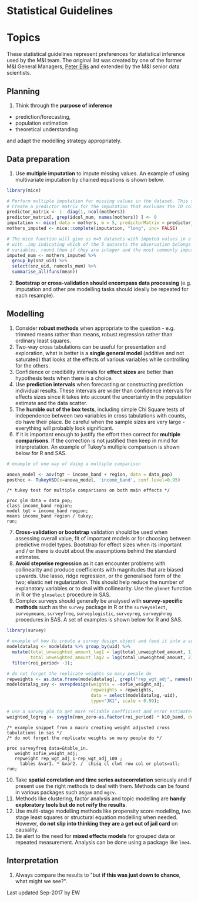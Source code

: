 # Statistical Guidelines

# Topics
These statistical guidelines represent preferences for statistical inference used by the M&I team. The original list was created by one of the former M&I General Managers, [Peter Ellis](http://ellisp.github.io/) and extended by the M&I senior data scientists.

## Planning
1.	Think through the **purpose of inference**  
* prediction/forecasting,
* population estimation
* theoretical understanding

and adapt the modelling strategy appropriately.


## Data preparation
1.	Use **multiple imputation** to impute missing values. An example of using multivariate imputation by chained equations is shown below.

```r
library(mice)

# Perform multiple imputation for missing values in the dataset. This section takes ~50 minutes to execute.
# Create a predictor matrix for the imputation that excludes the ID column
predictor_matrix <- 1- diag(1, ncol(mothers))
predictor_matrix[, grep(idcol_mum, names(mothers)) ] <- 0
imputation <- mice( data = mothers, m = 5, predictorMatrix = predictor_matrix )
mothers_imputed <- mice::complete(imputation, "long", inc= FALSE)

# The mice function will give us m=5 datasets with imputed values in a long form meaning each snz_uid will appear m=5 times
# with .imp indicating which of the 5 datasets the observation belongs to so take the mean imputed value for numeric 
# variables, round them if they are integer and the most commonly imputed value for categorical variables
imputed_num <- mothers_imputed %>% 
  group_by(snz_uid) %>% 
  select(snz_uid, numcols_mum) %>% 
  summarise_all(funs(mean))
```
2.	**Bootstrap or cross-validation should encompass data processing** (e.g. imputation and other pre modelling tasks should ideally be repeated for each resample).

## Modelling
1.	Consider **robust methods** when appropriate to the question - e.g. trimmed means rather than means, robust regression rather than ordinary least squares. 
2.	Two-way cross tabulations can be useful for presentation and exploration, what is better is a **single general model** (additive and not saturated) that looks at the effects of various variables while controlling for the others.
3.	Confidence or credibility intervals for **effect sizes** are better than hypothesis tests when there is a choice.  
4.	Use **prediction intervals** when forecasting or constructing prediction individual results. These intervals are wider than confidence intervals for effects sizes since it takes into account the uncertainty in the population estimate and the data scatter.
5.	The **humble out of the box tests**, including simple Chi Square tests of independence between two variables in cross tabulations with counts, do have their place. Be careful when the sample sizes are very large - everything will probably look significant.
6. If it is important enough to justify the effort then correct for **multiple comparisons**. If the correction is not justified then keep in mind for interpretation. An example of Tukey's multiple comparison is shown below for R and SAS.

```r
# example of one way of doing a multiple comparison

anova_model <- aov(tgt ~ income_band + region, data = data_pop)
posthoc <- TukeyHSD(x=anova_model, 'income_band', conf.level=0.95)
```


```sas
/* tukey test for multiple comparisons on both main effects */
  
proc glm data = data_pop;
class income_band region;
model tgt = income_band region;
means income_band region / tukey;
run;
```
7.	**Cross-validation or bootstrap** validation should be used when assessing overall value, fit of important models or for choosing between predictive model types. Bootstrap for effect sizes when its important and / or there is doubt about the assumptions behind the standard estimates.
8.	**Avoid stepwise regression** as it can encounter problems with collinearity and produce coefficients with magnitudes that are biased upwards. Use lasso, ridge regression, or the generalised form of the two; elastic net regularization. This should help reduce the number of explanatory variables or to deal with collinearity. Use the `glmnet` function in R or the `glmselect` procedure in SAS.
9.	Complex surveys should generally be analysed with **survey-specific methods** such as the `survey` package in R or the `surveyselect`, `surveymeans`, `surveyfreq`, `surveylogistic`, `surveyreg`, `surveyphreg` procedures in SAS. A set of examples is shown below for R and SAS.

```r
library(survey)

# example of how to create a survey design object and feed it into a survey glm model
modeldatalag <- modeldata %>% group_by(uid) %>%
  mutate(total_unweighted_amount_lag1 = lag(total_unweighted_amount, 1), 
         total_unweighted_amount_lag2 = lag(total_unweighted_amount, 2) ) %>%
  filter(roi_period> -3);

# do not forget the replicate weights so many people do  
repweights <- as.data.frame(modeldatalag[, grepl("rep_wgt_adj", names(modeldatalag))]);
modeldatalag_svy <- svrepdesign(weights = ~sofie_weight_adj, 
                                repweights = repweights, 
                                data = select(modeldatalag,-uid), 
                                type="JK1", scale = 0.99);

# use a survey glm to get more reliable coefficient and error estimates    
weighted_logreg <- svyglm(non_zero~as.factor(roi_period) * k10_band, design=modeldatalag_svy, family=binomial(link="logit") );
```


```sas
/* example snippet from a macro creating weight adjusted cross tabulations in sas */
/* do not forget the replicate weights so many people do */
  
proc surveyfreq data=&table_in. 
   weight sofie_weight_adj; 
   repweight rep_wgt_adj_1-rep_wgt_adj_100 ;
	 tables &var1. * &var2. /  chisq cl clwt row col or plots=all;
run;
```
10.	Take **spatial correlation and time series autocorrelation** seriously and if present use the right methods to deal with them. Methods can be found in various packages such as`gam` and `mgcv`.
11.	Methods like clustering, factor analysis and topic modelling are **handy exploratory tools but do not reify the results**.
12.	Use multi-stage modelling methods like propensity score modelling, two stage least squares or structural equation modelling when needed. However, **do not slip into thinking they are a get out of jail card** on causality.
13.	Be alert to the need for **mixed effects models** for grouped data or repeated measurement. Analysis can be done using a package like `lme4`.

## Interpretation

1.	Always compare the results to "but **if this was just down to chance**, what might we see?".

Last updated Sep-2017 by EW





